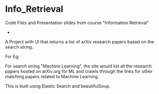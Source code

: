 # Info_Retrieval

Code Files and Presentation slides from course "Information Retrieval"

+

A Project with UI that returns a list of arXiv research papers based on the search string.

For Eg:

For search string "Machine Learning", the site would list all the research papers hosted on arXiv.org for ML and crawls through the links for other matching papers related to Machine Learning.

This is built using Elastic Search and beautifulSoup.
